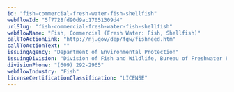 ```yaml
---
id: "fish-commercial-fresh-water-fish-shellfish"
webflowId: "5f7728fd90d9ac17051309d4"
urlSlug: "fish-commercial-fresh-water-fish-shellfish"
webflowName: "Fish, Commercial (Fresh Water: Fish, Shellfish)"
callToActionLink: "http://nj.gov/dep/fgw/fishneed.htm"
callToActionText: ""
issuingAgency: "Department of Environmental Protection"
issuingDivision: "Division of Fish and Wildlife, Bureau of Freshwater Fisheries"
divisionPhone: "(609) 292-2965"
webflowIndustry: "Fish"
licenseCertificationClassification: "LICENSE"
---
```

